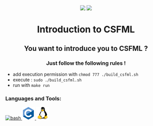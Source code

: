 <div align="center">

<img width="450" src="https://upload.wikimedia.org/wikipedia/commons/thumb/b/bf/SFML2.svg/1200px-SFML2.svg.png">
<img width="650" src="https://upload.wikimedia.org/wikipedia/commons/2/2d/Epitech.png">

</div>

<h1 align="center">Introduction to CSFML</h1>
<h2 align="center">You want to introduce you to CSFML ?</h2>
<h3 align="center">Just follow the following rules !</h3>

- add execution permission with ``chmod 777 ./build_csfml.sh``
- execute : ``sudo ./build_csfml.sh``
- run with ``make run``

<h3 align="left">Languages and Tools:</h3>
<p align="left"> <a href="https://www.gnu.org/software/bash/" target="_blank" rel="noreferrer"> <img src="https://www.vectorlogo.zone/logos/gnu_bash/gnu_bash-icon.svg" alt="bash" width="40" height="40"/> </a> <a href="https://www.cprogramming.com/" target="_blank" rel="noreferrer"> <img src="https://raw.githubusercontent.com/devicons/devicon/master/icons/c/c-original.svg" alt="c" width="40" height="40"/> </a> <a href="https://www.linux.org/" target="_blank" rel="noreferrer"> <img src="https://raw.githubusercontent.com/devicons/devicon/master/icons/linux/linux-original.svg" alt="linux" width="40" height="40"/> </a> </p>
